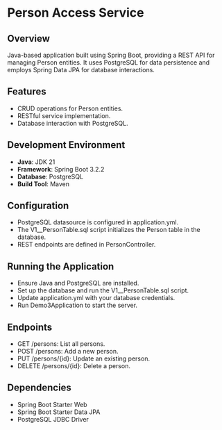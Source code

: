# Person Access Service
## Overview
Java-based application built using Spring Boot, providing a REST API for managing Person entities. It uses PostgreSQL for data persistence and employs Spring Data JPA for database interactions.

## Features
- CRUD operations for Person entities.
- RESTful service implementation.
- Database interaction with PostgreSQL.

## Development Environment
- **Java**: JDK 21
- **Framework**: Spring Boot 3.2.2
- **Database**: PostgreSQL
- **Build Tool**: Maven

## Configuration
- PostgreSQL datasource is configured in application.yml.
- The V1__PersonTable.sql script initializes the Person table in the database.
- REST endpoints are defined in PersonController.
## Running the Application
- Ensure Java and PostgreSQL are installed.
- Set up the database and run the V1__PersonTable.sql script.
- Update application.yml with your database credentials.
- Run Demo3Application to start the server.

## Endpoints
- GET /persons: List all persons.
- POST /persons: Add a new person.
- PUT /persons/{id}: Update an existing person.
- DELETE /persons/{id}: Delete a person.

## Dependencies
- Spring Boot Starter Web
- Spring Boot Starter Data JPA
- PostgreSQL JDBC Driver
